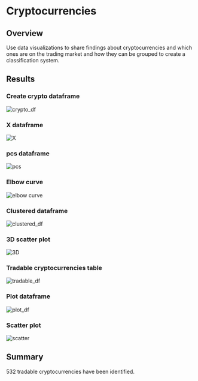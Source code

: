 # Cryptocurrencies

## Overview

Use data visualizations to share findings about cryptocurrencies and which ones are on the trading market and how they can be grouped to create a classification system.

## Results

### Create crypto dataframe

![crypto_df](https://user-images.githubusercontent.com/95720986/164995390-1f974a54-23e5-409b-9cd5-be6f45368492.png)

### X dataframe

![X](https://user-images.githubusercontent.com/95720986/164995506-406dac48-d8ec-47d7-bde8-f1e93b284a6a.png)

### pcs dataframe

![pcs](https://user-images.githubusercontent.com/95720986/164995555-172eff6b-77dc-48ea-8a35-d6b92c275ad7.png)

### Elbow curve

![elbow curve](https://user-images.githubusercontent.com/95720986/164995600-85c71ca4-0faa-4f4c-aafd-9a3d4486f49c.png)

### Clustered dataframe

![clustered_df](https://user-images.githubusercontent.com/95720986/164995663-9ef171e3-7a7a-4a36-bf52-76d7ef3f3d7e.png)

### 3D scatter plot

![3D](https://user-images.githubusercontent.com/95720986/164995735-13cf8176-d327-49d6-bb94-c1d4710d8718.png)

### Tradable cryptocurrencies table

![tradable_df](https://user-images.githubusercontent.com/95720986/164995780-105c34f7-b73d-4a1d-b5e3-7310b928286f.png)

### Plot dataframe

![plot_df](https://user-images.githubusercontent.com/95720986/164995839-5323f4f3-216c-4523-9596-f1713456edcf.png)

### Scatter plot

![scatter](https://user-images.githubusercontent.com/95720986/164995869-c94caced-4253-4d74-862a-56fb39c7b548.png)

## Summary

532 tradable cryptocurrencies have been identified.
